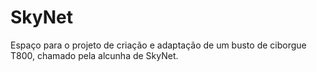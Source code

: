 # SkyNet
Espaço para o projeto de criação e adaptação de um busto de ciborgue T800, chamado pela alcunha de SkyNet.
